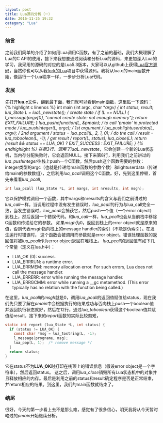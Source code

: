 ```yaml
---
layout: post
title: Lua源码分析（一）
date: 2016-11-25 19:32
category: "Lua"
---
```


### 前言
之前我们简单的介绍了如何用Lua调用C函数，有了之前的基础，我们大概理解了Lua的C API的使用，接下来我想要通过阅读和分析Lua的源码，来更加深入Lua的学习，我采用的源码的对应的是Lua5.3版本，大家可以从github上获得[Lua官方源码](https://github.com/lua/lua)，当然你也可以从我[fork的Lua](https://github.com/light8lee/lua)项目中获得源码。我将从lua.c的main函数开始，像运行一个Lua程序一样，一步步分析Lua代码。

### 发展
先打开**lua.c**文件，翻到最下面，我们就可以看到main函数，这里贴一下源码：
{% highlight c linenos %}
int main (int argc, char **argv) {
  int status, result;
  lua_State *L = luaL_newstate();  /* create state */
  if (L == NULL) {
    l_message(argv[0], "cannot create state: not enough memory");
    return EXIT_FAILURE;
  }
  lua_pushcfunction(L, &pmain);  /* to call 'pmain' in protected mode */
  lua_pushinteger(L, argc);  /* 1st argument */
  lua_pushlightuserdata(L, argv); /* 2nd argument */
  status = lua_pcall(L, 2, 1, 0);  /* do the call */
  result = lua_toboolean(L, -1);  /* get result */
  report(L, status);
  lua_close(L);
  return (result && status == LUA_OK) ? EXIT_SUCCESS : EXIT_FAILURE;
}
{% endhighlight %}
在第3行，调用了*luaL_newstate*，它会创建一个新的Lua状态机，当内存分配失败时，它会返回NULL。接下来第8行，利用我们之前讲过的*lua_pushinteger*往栈上push一个C函数，然后push这个函数需要的参数：integer类型的argc（也就是传递给main函数的参数个数）和lightuserdata（传递给main的参数数组），之后利用*lua_pcall*调用这个C函数。好，先到这里停顿，首先来看看*lua_pcall*,

```c
int lua_pcall (lua_State *L, int nargs, int nresults, int msgh);
```

它以保护模式调用一个函数，其中nargs和nresults的含义与我们之前讲过的*lua_call*一样。当调用过程中没有发生错误时，*lua_pcall*的行为与lua_call完全一致，当发生错误时，*lua_pcall*会捕获它，然后push一个值（一个error object）到栈上，然后返回一个错误代码。和*lua_call*一样，*lua_pcall*也会从当前栈中移除C函数和传递给它的参数。
如果*msgh*为0，返回到栈上的error object就是原来的值，否则代表*msgh*指向栈上的message handler的索引（不能是伪索引）。在发生运行时错误时， 这个函数会被调用而参数就是error object。错误处理函数的返回值将被*lua_pcall*作为error object返回在堆栈上。
*lua_pcall*的返回值有如下几个常量（定义在lua.h中）：

- LUA_OK (0): success.
- LUA_ERRRUN: a runtime error.
- LUA_ERRMEM: memory allocation error. For such errors, Lua does not call the message handler.
- LUA_ERRERR: error while running the message handler.
- LUA_ERRGCMM: error while running a __gc metamethod. (This error typically has no  relation with the function being called.) 

在这里，*lua_pcall*的*msgh*就是0，调用*lua_pcall*的返回值赋值给status，现在我们先只要了解在*pmain*中会根据执行的结果成功与否向栈上push一个boolean值并返回执行状态就好，然后在12行，通过*lua_toboolean*获得这个boolean值并赋值给result，接下来的*report*函数的实际比较剪短，

```c
static int report (lua_State *L, int status) {
  if (status != LUA_OK) {
    const char *msg = lua_tostring(L, -1);
    l_message(progname, msg);
    lua_pop(L, 1);  /* remove message */
  }
  return status;
}
```

它在status不为**LUA_OK**时打印在栈顶上的错误信息（假设error object是一个字符串），然后返回status。
这之后，调用*lua_close*销毁所有Lua状态机中的对象并且释放相应的内存。最后是利用之前的status和result确定程序是否是正常结束，并return相应的结果。到这里，我们的main函数就结束了。

### 结尾
很好，今天的第一步看上去不是那么难，感觉有了很多信心，明天我将从今天暂时略过的*pmain*开始继续分析。
